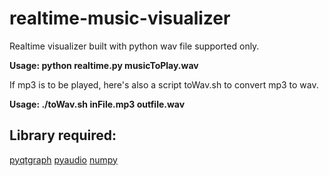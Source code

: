 # realtime-music-visualizer
Realtime visualizer built with python
wav file supported only.

**Usage: python realtime.py musicToPlay.wav**

If mp3 is to be played, here's also a script toWav.sh to convert mp3 to wav.

**Usage: ./toWav.sh inFile.mp3 outfile.wav**

## Library required:
[pyqtgraph](http://www.pyqtgraph.org/)
[pyaudio](https://people.csail.mit.edu/hubert/pyaudio/docs/)
[numpy](http://www.numpy.org/)
